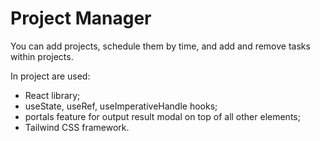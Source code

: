 # Project Manager

You can add projects, schedule them by time, and add and remove tasks within projects.

In project are used: 
- React library;
- useState, useRef, useImperativeHandle hooks;
- portals feature for output result modal on top of all other elements;
- Tailwind CSS framework.
